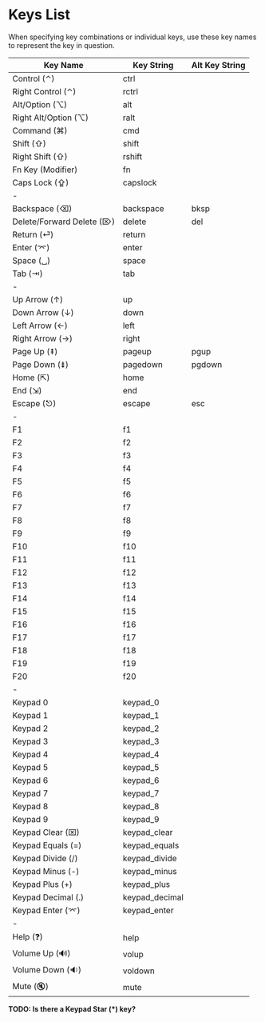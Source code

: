 # Keys List

When specifying key combinations or individual keys, use these key names to represent the key in question.


|  Key Name                    |  Key String      |  Alt Key String  |
|------------------------------|------------------|------------------|
|  Control (⌃)                 |  ctrl            |                  |
|  Right Control (⌃)           |  rctrl           |                  |
|  Alt/Option (⌥)              |  alt             |                  |
|  Right Alt/Option (⌥)        |  ralt            |                  |
|  Command (⌘)                 |  cmd             |                  |
|  Shift (⇧)                   |  shift           |                  |
|  Right Shift (⇧)             |  rshift          |                  |
|  Fn Key (Modifier)           |  fn              |                  |
|  Caps Lock (⇪)               |  capslock        |                  |
|-                             |                  |                  |
|  Backspace (⌫)               |  backspace       |  bksp            |
|  Delete/Forward Delete (⌦)   |  delete          |  del             |
|  Return (⏎)                  |  return          |                  |
|  Enter (⌤)                   |  enter           |                  |
|  Space (␣)                   |  space           |                  |
|  Tab (⇥)                     |  tab             |                  |
|-                             |                  |                  |
|  Up Arrow (↑)                |  up              |                  |
|  Down Arrow (↓)              |  down            |                  |
|  Left Arrow (←)              |  left            |                  |
|  Right Arrow (→)             |  right           |                  |
|  Page Up (⇞)                 |  pageup          |  pgup            |
|  Page Down (⇟)               |  pagedown        |  pgdown          |
|  Home (⇱)                    |  home            |                  |
|  End (⇲)                     |  end             |                  |
|  Escape (⎋)                  |  escape          |  esc             |
|-                             |                  |                  |
|  F1                          |  f1              |                  |
|  F2                          |  f2              |                  |
|  F3                          |  f3              |                  |
|  F4                          |  f4              |                  |
|  F5                          |  f5              |                  |
|  F6                          |  f6              |                  |
|  F7                          |  f7              |                  |
|  F8                          |  f8              |                  |
|  F9                          |  f9              |                  |
|  F10                         |  f10             |                  |
|  F11                         |  f11             |                  |
|  F12                         |  f12             |                  |
|  F13                         |  f13             |                  |
|  F14                         |  f14             |                  |
|  F15                         |  f15             |                  |
|  F16                         |  f16             |                  |
|  F17                         |  f17             |                  |
|  F18                         |  f18             |                  |
|  F19                         |  f19             |                  |
|  F20                         |  f20             |                  |
|-                             |                  |                  |
|  Keypad 0                    |  keypad_0        |                  |
|  Keypad 1                    |  keypad_1        |                  |
|  Keypad 2                    |  keypad_2        |                  |
|  Keypad 3                    |  keypad_3        |                  |
|  Keypad 4                    |  keypad_4        |                  |
|  Keypad 5                    |  keypad_5        |                  |
|  Keypad 6                    |  keypad_6        |                  |
|  Keypad 7                    |  keypad_7        |                  |
|  Keypad 8                    |  keypad_8        |                  |
|  Keypad 9                    |  keypad_9        |                  |
|  Keypad Clear (⌧)            |  keypad_clear    |                  |
|  Keypad Equals (=)           |  keypad_equals   |                  |
|  Keypad Divide (/)           |  keypad_divide   |                  |
|  Keypad Minus (-)            |  keypad_minus    |                  |
|  Keypad Plus (+)             |  keypad_plus     |                  |
|  Keypad Decimal (.)          |  keypad_decimal  |                  |
|  Keypad Enter (⌤)            |  keypad_enter    |                  |
|-                             |                  |                  |
|  Help (❓)                   |  help            |                  |
|  Volume Up (🔊)              |  volup           |                  |
|  Volume Down (🔉)            |  voldown         |                  |
|  Mute (🔇)                   |  mute            |                  |

**TODO: Is there a Keypad Star (*) key?**